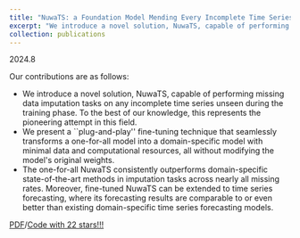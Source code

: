 ```yaml
---
title: "NuwaTS: a Foundation Model Mending Every Incomplete Time Series"
excerpt: "We introduce a novel solution, NuwaTS, capable of performing missing data imputation tasks on any incomplete time series unseen during the training phase. To the best of our knowledge, this represents the pioneering attempt in this field. <br/><img src='/images/NuwaTS.jpg'>"
collection: publications
---
```

2024.8

Our contributions are as follows:

- We introduce a novel solution, NuwaTS, capable of performing missing data imputation tasks on any incomplete time series unseen during the training phase. To the best of our knowledge, this represents the pioneering attempt in this field.
- We present a ``plug-and-play'' fine-tuning technique that seamlessly transforms a one-for-all model into a domain-specific model with minimal data and computational resources, all without modifying the model's original weights.
- The one-for-all NuwaTS consistently outperforms domain-specific state-of-the-art methods in imputation tasks across nearly all missing rates. Moreover, fine-tuned NuwaTS can be extended to time series forecasting, where its forecasting results are comparable to or even better than existing domain-specific time series forecasting models.

[PDF](/assets/NuwaTS.pdf)/[Code with 22 stars!!!](https://github.com/Chengyui/NuwaTS)

